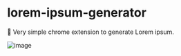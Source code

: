 # lorem-ipsum-generator

🚀 Very simple chrome extension to generate Lorem ipsum.

![image](https://github.com/user-attachments/assets/59037027-7f0c-464a-a2ab-26595a8f9c7a)
